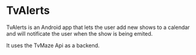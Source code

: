 # TvAlerts
TvAlerts is an Android app that lets the user add new shows to a calendar and will notificate the user when the show is being emited.

It uses the TvMaze Api as a backend.
